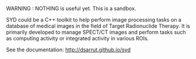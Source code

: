 

WARNING : NOTHING is useful yet. This is a sandbox.


SYD could be a C++ toolkit to help perform image processing tasks on a database of medical images in the field of Target Radionuclide Therapy. It is primarily developed to manage SPECT/CT images and perform tasks such as computing activity or integrated activity in various ROIs.

See the documentation: http://dsarrut.github.io/syd
